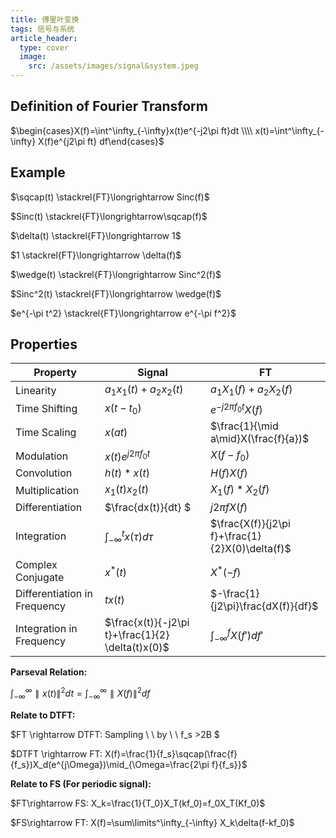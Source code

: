 ```yaml
---
title: 傅里叶变换
tags: 信号与系统
article_header:
  type: cover
  image:
    src: /assets/images/signal&system.jpeg
---
```


<!--more-->

## Definition of Fourier Transform

$\begin{cases}X(f)=\int^\infty_{-\infty}x(t)e^{-j2\pi ft}dt \\\\ x(t)=\int^\infty_{-\infty} X(f)e^{j2\pi ft} df\end{cases}$

## Example

$\sqcap(t) \stackrel{FT}\longrightarrow Sinc(f)$

$Sinc(t) \stackrel{FT}\longrightarrow\sqcap(f)$

$\delta(t) \stackrel{FT}\longrightarrow 1$

$1 \stackrel{FT}\longrightarrow \delta(f)$

$\wedge(t) \stackrel{FT}\longrightarrow Sinc^2(f)$

$Sinc^2(t) \stackrel{FT}\longrightarrow \wedge(f)$

$e^{-\pi t^2} \stackrel{FT}\longrightarrow e^{-\pi f^2}$

## Properties

| Property                     | Signal                                            | FT                                              |
| ---------------------------- | ------------------------------------------------- | ----------------------------------------------- |
| Linearity                    | $a_1x_1(t)+a_2x_2(t)$                             | $a_1X_1(f)+a_2X_2(f)$                           |
| Time Shifting                | $x(t-t_0)$                                        | $e^{-j2\pi f_0t }X(f)$                          |
| Time Scaling                 | $x(at)$                                           | $\frac{1}{\mid a\mid}X(\frac{f}{a})$            |
| Modulation                   | $x(t)e^{j2\pi f_0 t}$                             | $X(f-f_0)$                                      |
| Convolution                  | $h(t)*x(t)$                                       | $H(f)X(f)$                                      |
| Multiplication               | $x_1(t)x_2(t)$                                    | $X_1(f)*X_2(f)$                                 |
| Differentiation              | $\frac{dx(t)}{dt} $                               | $j2\pi f X(f)$                                  |
| Integration                  | $\int^t _{-\infty} x(\tau)d\tau$                  | $\frac{X(f)}{j2\pi f}+\frac{1}{2}X(0)\delta(f)$ |
| Complex Conjugate            | $x^*(t)$                                          | $X^*(-f)$                                       |
| Differentiation in Frequency | $tx(t)$                                           | $-\frac{1}{j2\pi}\frac{dX(f)}{df}$              |
| Integration in Frequency     | $\frac{x(t)}{-j2\pi t}+\frac{1}{2} \delta(t)x(0)$ | $\int^f_{-\infty} X(f')df'$                     |

**Parseval Relation:**

$\int^\infty_{-\infty}\parallel x(t) \parallel^2 dt=\int^{\infty}_{-\infty} \parallel X(f) \parallel^2df$

**Relate to DTFT:**

$FT \rightarrow DTFT: Sampling \ \ by \ \ f_s >2B $

$DTFT \rightarrow FT: X(f)=\frac{1}{f_s}\sqcap(\frac{f}{f_s})X_d(e^{j\Omega})\mid_{\Omega=\frac{2\pi f}{f_s}}$ 

**Relate to FS (For periodic signal):**

$FT\rightarrow FS: X_k=\frac{1}{T_0}X_T(kf_0)=f_0X_T(Kf_0)$

$FS\rightarrow FT: X(f)=\sum\limits^\infty_{-\infty} X_k\delta(f-kf_0)$

